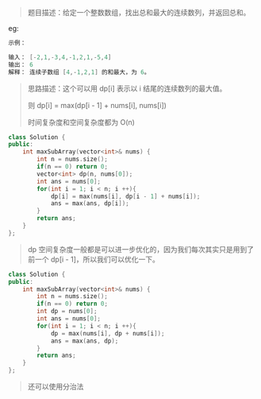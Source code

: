 > 题目描述：给定一个整数数组，找出总和最大的连续数列，并返回总和。
>

eg:

```java
示例：

输入： [-2,1,-3,4,-1,2,1,-5,4]
输出： 6
解释： 连续子数组 [4,-1,2,1] 的和最大，为 6。
```

> 思路描述：这个可以用 dp[i] 表示以 i 结尾的连续数列的最大值。
>
> 则 dp[i] = max(dp[i - 1] + nums[i], nums[i])
>
> 时间复杂度和空间复杂度都为 O(n)

```C++
class Solution {
public:
    int maxSubArray(vector<int>& nums) {
        int n = nums.size();
        if(n == 0) return 0;
        vector<int> dp(n, nums[0]);
        int ans = nums[0];
        for(int i = 1; i < n; i ++){
            dp[i] = max(nums[i], dp[i - 1] + nums[i]);
            ans = max(ans, dp[i]);
        }
        return ans;
    }
};
```

> dp 空间复杂度一般都是可以进一步优化的，因为我们每次其实只是用到了前一个 dp[i - 1]，所以我们可以优化一下。

```C++
class Solution {
public:
    int maxSubArray(vector<int>& nums) {
        int n = nums.size();
        if(n == 0) return 0;
        int dp = nums[0];
        int ans = nums[0];
        for(int i = 1; i < n; i ++){
            dp = max(nums[i], dp + nums[i]);
            ans = max(ans, dp);
        }
        return ans;
    }
};
```

> 还可以使用分治法





